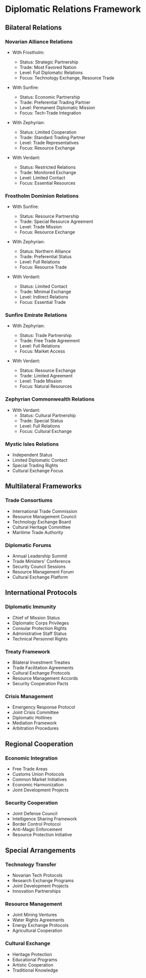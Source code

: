 # Diplomatic Relations Framework

## Bilateral Relations

### Novarian Alliance Relations
- With Frostholm:
  - Status: Strategic Partnership
  - Trade: Most Favored Nation
  - Level: Full Diplomatic Relations
  - Focus: Technology Exchange, Resource Trade
  
- With Sunfire:
  - Status: Economic Partnership
  - Trade: Preferential Trading Partner
  - Level: Permanent Diplomatic Mission
  - Focus: Tech-Trade Integration

- With Zephyrian:
  - Status: Limited Cooperation
  - Trade: Standard Trading Partner
  - Level: Trade Representatives
  - Focus: Resource Exchange

- With Verdant:
  - Status: Restricted Relations
  - Trade: Monitored Exchange
  - Level: Limited Contact
  - Focus: Essential Resources

### Frostholm Dominion Relations
- With Sunfire:
  - Status: Resource Partnership
  - Trade: Special Resource Agreement
  - Level: Trade Mission
  - Focus: Resource Exchange

- With Zephyrian:
  - Status: Northern Alliance
  - Trade: Preferential Status
  - Level: Full Relations
  - Focus: Resource Trade

- With Verdant:
  - Status: Limited Contact
  - Trade: Minimal Exchange
  - Level: Indirect Relations
  - Focus: Essential Trade

### Sunfire Emirate Relations
- With Zephyrian:
  - Status: Trade Partnership
  - Trade: Free Trade Agreement
  - Level: Full Relations
  - Focus: Market Access

- With Verdant:
  - Status: Resource Exchange
  - Trade: Limited Agreement
  - Level: Trade Mission
  - Focus: Natural Resources

### Zephyrian Commonwealth Relations
- With Verdant:
  - Status: Cultural Partnership
  - Trade: Special Status
  - Level: Full Relations
  - Focus: Cultural Exchange

### Mystic Isles Relations
- Independent Status
- Limited Diplomatic Contact
- Special Trading Rights
- Cultural Exchange Focus

## Multilateral Frameworks

### Trade Consortiums
- International Trade Commission
- Resource Management Council
- Technology Exchange Board
- Cultural Heritage Committee
- Maritime Trade Authority

### Diplomatic Forums
- Annual Leadership Summit
- Trade Ministers' Conference
- Security Council Sessions
- Resource Management Forum
- Cultural Exchange Platform

## International Protocols

### Diplomatic Immunity
- Chief of Mission Status
- Diplomatic Corps Privileges
- Consular Protection Rights
- Administrative Staff Status
- Technical Personnel Rights

### Treaty Framework
- Bilateral Investment Treaties
- Trade Facilitation Agreements
- Cultural Exchange Protocols
- Resource Management Accords
- Security Cooperation Pacts

### Crisis Management
- Emergency Response Protocol
- Joint Crisis Committee
- Diplomatic Hotlines
- Mediation Framework
- Arbitration Procedures

## Regional Cooperation

### Economic Integration
- Free Trade Areas
- Customs Union Protocols
- Common Market Initiatives
- Economic Harmonization
- Joint Development Projects

### Security Cooperation
- Joint Defense Council
- Intelligence Sharing Framework
- Border Control Protocol
- Anti-Magic Enforcement
- Resource Protection Initiative

## Special Arrangements

### Technology Transfer
- Novarian Tech Protocols
- Research Exchange Programs
- Joint Development Projects
- Innovation Partnerships

### Resource Management
- Joint Mining Ventures
- Water Rights Agreements
- Energy Exchange Protocols
- Agricultural Cooperation

### Cultural Exchange
- Heritage Protection
- Educational Programs
- Artistic Cooperation
- Traditional Knowledge
